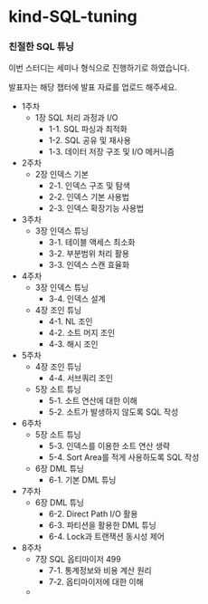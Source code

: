 # kind-SQL-tuning
### 친절한 SQL 튜닝

이번 스터디는 세미나 형식으로 진행하기로 하였습니다. 

발표자는 해당 챕터에 발표 자료를 업로드 해주세요.


- 1주차
  - 1장 SQL 처리 과정과 I/O
    - 1-1. SQL 파싱과 최적화
    - 1-2. SQL 공유 및 재사용
    - 1-3. 데이터 저장 구조 및 I/O 메커니즘
- 2주차
  - 2장 인덱스 기본
    - 2-1. 인덱스 구조 및 탐색
    - 2-2. 인덱스 기본 사용법
    - 2-3. 인덱스 확장기능 사용법
- 3주차
  - 3장 인덱스 튜닝
    - 3-1. 테이블 액세스 최소화
    - 3-2. 부분범위 처리 활용
    - 3-3. 인덱스 스캔 효율화
- 4주차
  - 3장 인덱스 튜닝
    - 3-4. 인덱스 설계
  - 4장 조인 튜닝
    - 4-1. NL 조인
    - 4-2. 소트 머지 조인
    - 4-3. 해시 조인
- 5주차
  - 4장 조인 튜닝
    - 4-4. 서브쿼리 조인
  - 5장 소트 튜닝
    - 5-1. 소트 연산에 대한 이해
    - 5-2. 소트가 발생하지 않도록 SQL 작성
- 6주차
  - 5장 소트 튜닝
    - 5-3. 인덱스를 이용한 소트 연산 생략
    - 5-4. Sort Area를 적게 사용하도록 SQL 작성
  - 6장 DML 튜닝
    - 6-1. 기본 DML 튜닝
- 7주차
  - 6장 DML 튜닝
    - 6-2. Direct Path I/O 활용
    - 6-3. 파티션을 활용한 DML 튜닝
    - 6-4. Lock과 트랜잭션 동시성 제어
- 8주차
  - 7장 SQL 옵티마이저 499
    - 7-1. 통계정보와 비용 계산 원리
    - 7-2. 옵티마이저에 대한 이해
  - 


